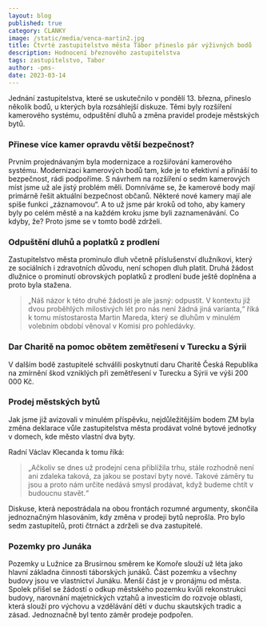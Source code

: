 ```yaml
---
layout: blog
published: true
category: CLANKY
image: /static/media/venca-martin2.jpg
title: Čtvrté zastupitelstvo města Tábor přineslo pár výživných bodů
description: Hodnocení březnového zastupitelstva
tags: zastupitelstvo, Tabor
author: -pms-
date: 2023-03-14
---
```

Jednání zastupitelstva, které se uskutečnilo v pondělí 13. března, přineslo několik bodů, u kterých byla rozsáhlejší diskuze. Těmi byly rozšíření kamerového systému, odpuštění dluhů a změna pravidel prodeje městských bytů. 

### Přinese více kamer opravdu větší bezpečnost? 
Prvním projednávaným byla modernizace a rozšiřování kamerového systému. Modernizaci kamerových bodů tam, kde je to efektivní a přináší to bezpečnost, rádi podpoříme.  S návrhem  na rozšíření o sedm kamerových míst jsme už ale jistý problém měli. Domníváme se, že kamerové body mají primárně řešit aktuální bezpečnost občanů.  Některé nové kamery mají ale  spíše funkci „záznamovou“. A to už jsme pár kroků  od toho, aby kamery byly po celém městě a na každém kroku jsme byli zaznamenávání. Co kdyby, že? Proto jsme se v tomto bodě zdrželi.

### Odpuštění dluhů a poplatků z prodlení

Zastupitelstvo města prominulo dluh včetně příslušenství  dlužníkovi, který ze sociálních i zdravotních důvodu, není schopen dluh platit. Druhá žádost  dlužnice o prominutí obrovských poplatků z prodlení  bude ještě doplněna a proto byla stažena. 

> „Náš názor k této druhé žádosti je ale jasný: odpustit. V kontextu již dvou proběhlých milostivých lét pro nás není žádná jiná varianta,“
říká k tomu místostarosta Martin Mareda, který se dluhům v minulém volebním období věnoval v Komisi pro pohledávky.

###  Dar Charitě na pomoc obětem zemětřesení v Turecku a Sýrii
V dalším bodě  zastupitelé schválili poskytnutí daru Charitě Česká Republika na zmírnění škod vzniklých při zemětřesení v Turecku a Sýrii ve výši 200 000 Kč.

### Prodej městských bytů
Jak jsme již avizovali v minulém příspěvku, nejdůležitějším bodem ZM byla změna deklarace vůle zastupitelstva města prodávat volné bytové jednotky v domech, kde město vlastní dva byty.  

Radní Václav Klecanda k tomu říká: 
> „Ačkoliv se dnes už prodejní cena přiblížila trhu, stále rozhodně není ani zdaleka taková, za jakou se postaví byty nové. Takové záměry tu jsou a proto nám určite nedává smysl prodávat, když budeme chtít v budoucnu stavět.“ 

Diskuse, která nepostrádala na obou frontách rozumné argumenty, skončila jednoznačným hlasováním, kdy změna v prodeji bytů neprošla. Pro bylo sedm zastupitelů, proti čtrnáct a zdrželi se dva zastupitelé.  


### Pozemky pro Junáka 
Pozemky  u Lužnice za Brusírnou směrem ke Komoře slouží už léta  jako hlavní základna činnosti táborských junáků. Část pozemku a všechny budovy jsou ve vlastnictví  Junáku. Menší část je v pronájmu od města. Spolek přišel se žádostí o odkup městského pozemku kvůli rekonstrukci budovy, narovnání majetnických vztahů a investicím do rozvoje oblasti, která slouží pro  výchovu a vzdělávání dětí v duchu skautských tradic a zásad.  Jednoznačně byl tento záměr prodeje podpořen.

